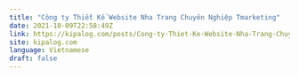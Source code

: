 ```yaml
---
title: "Công ty Thiết Kế Website Nha Trang Chuyên Nghiệp Tmarketing"
date: 2021-10-09T22:58:49Z
link: https://kipalog.com/posts/Cong-ty-Thiet-Ke-Website-Nha-Trang-Chuyen-Nghiep-Tmarketing?utm_medium=RSS&utm_source=news.12bit.vn
site: kipalog.com
language: Vietnamese
draft: false
---
```

